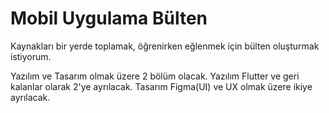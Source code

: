 # Mobil Uygulama Bülten
Kaynakları bir yerde toplamak, öğrenirken eğlenmek için bülten oluşturmak istiyorum.

Yazılım ve Tasarım olmak üzere 2 bölüm olacak.
Yazılım Flutter ve geri kalanlar olarak 2'ye ayrılacak.
Tasarım Figma(UI) ve UX olmak üzere ikiye ayrılacak.
